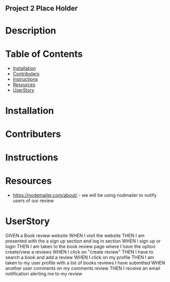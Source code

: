 ## Project 2 Place Holder

# Description


# Table of Contents

- [Installation](#installation)
- [Contributers](#contributers)
- [Instructions](#instructions)
- [Resources](#resources)
- [UserStory](#userstory)

# Installation 


# Contributers

# Instructions

# Resources

- https://nodemailer.com/about/ - we will be using nodmailer to notify users of our review

# UserStory

GIVEN a Book review website
WHEN I visit the website 
THEN I am presented with the a sign up section and log in section 
WHEN I sign up or login 
THEN I am taken to the book review page where I have the option create/view a reviews
WHEN I click on "create review" 
THEN I have to search a book and add a review 
WHEN I click on my profile
THEN I am taken to my user profile with a list of books reviews I have submitted 
WHEN another user comments on my comments review
THEN I receive an email notification alerting me to my review

